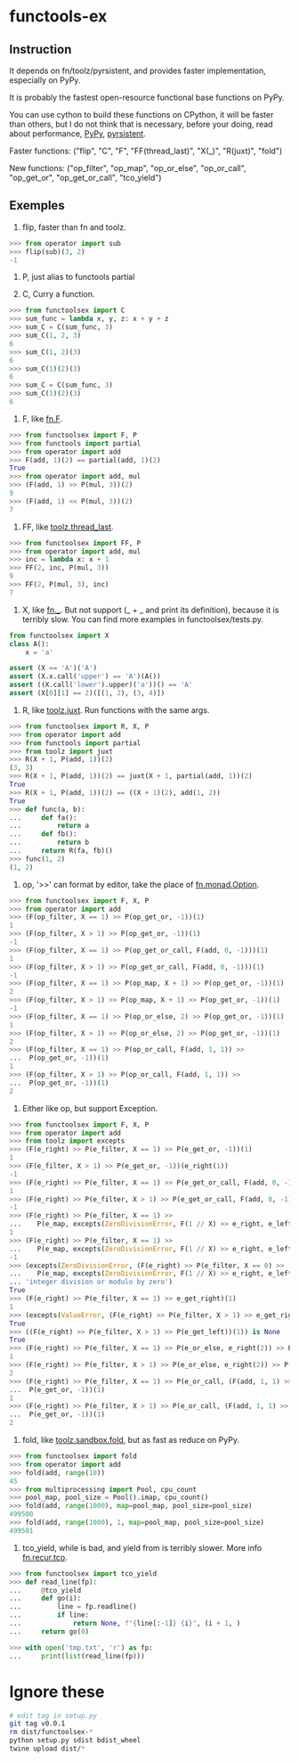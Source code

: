 # functools-ex

## Instruction
It depends on fn/toolz/pyrsistent, and provides faster implementation, especially on PyPy.

It is probably the fastest open-resource functional base functions on PyPy.

You can use cython to build these functions on CPython, it will be faster than others,
but I do not think that is necessary, before your doing, read about performance,
[PyPy](https://www.pypy.org/performance.html), [pyrsistent](https://github.com/tobgu/pyrsistent#performance).


Faster functions:
    ("flip", "C", "F", "FF(thread_last)", "X(_)", "R(juxt)", "fold")

New functions:
    ("op_filter", "op_map", "op_or_else", "op_or_call", "op_get_or", "op_get_or_call", "tco_yield")

## Exemples

1. flip, faster than fn and toolz.

```python
>>> from operator import sub
>>> flip(sub)(3, 2)
-1
```

1. P, just alias to functools partial

1. C, Curry a function.
```python
>>> from functoolsex import C
>>> sum_func = lambda x, y, z: x + y + z
>>> sum_C = C(sum_func, 3)
>>> sum_C(1, 2, 3)
6
>>> sum_C(1, 2)(3)
6
>>> sum_C(1)(2)(3)
6
>>> sum_C = C(sum_func, 3)
>>> sum_C(1)(2)(3)
6
```

1. F, like [fn.F](https://github.com/kachayev/fn.py#high-level-operations-with-functions).

```python
>>> from functoolsex import F, P
>>> from functools import partial
>>> from operator import add
>>> F(add, 1)(2) == partial(add, 1)(2)
True
>>> from operator import add, mul
>>> (F(add, 1) >> P(mul, 3))(2)
9
>>> (F(add, 1) << P(mul, 3))(2)
7
```

1. FF, like [toolz.thread_last](https://github.com/pytoolz/toolz/blob/ea3ba0d60a33b256c8b2a7be43aff926992ffcdb/toolz/functoolz.py#L78).

```python
>>> from functoolsex import FF, P
>>> from operator import add, mul
>>> inc = lambda x: x + 1
>>> FF(2, inc, P(mul, 3))
9
>>> FF(2, P(mul, 3), inc)
7
```

1. X, like [fn._](https://github.com/kachayev/fn.py#scala-style-lambdas-definition).
But not support (_ + _ and print its definition), because it is terribly slow.
You can find more examples in functoolsex/tests.py.

```python
from functoolsex import X
class A():
    x = 'a'

assert (X == 'A')('A')
assert (X.x.call('upper') == 'A')(A())
assert ((X.call('lower').upper)('a'))() == 'A'
assert (X[0][1] == 2)([(1, 2), (3, 4)])
```

1. R, like [toolz.juxt](https://github.com/pytoolz/toolz/blob/ea3ba0d60a33b256c8b2a7be43aff926992ffcdb/toolz/functoolz.py#L646).
Run functions with the same args.

```python
>>> from functoolsex import R, X, P
>>> from operator import add
>>> from functools import partial
>>> from toolz import juxt
>>> R(X + 1, P(add, 1))(2)
(3, 3)
>>> R(X + 1, P(add, 1))(2) == juxt(X + 1, partial(add, 1))(2)
True
>>> R(X + 1, P(add, 1))(2) == ((X + 1)(2), add(1, 2))
True
>>> def func(a, b):
...     def fa():
...         return a
...     def fb():
...         return b
...     return R(fa, fb)()
>>> func(1, 2)
(1, 2)
```

1. op, '>>' can format by editor, take the place of [fn.monad.Option](https://github.com/kachayev/fn.py#functional-style-for-error-handling).

```python
>>> from functoolsex import F, X, P
>>> from operator import add
>>> (F(op_filter, X == 1) >> P(op_get_or, -1))(1)
1
>>> (F(op_filter, X > 1) >> P(op_get_or, -1))(1)
-1
>>> (F(op_filter, X == 1) >> P(op_get_or_call, F(add, 0, -1)))(1)
1
>>> (F(op_filter, X > 1) >> P(op_get_or_call, F(add, 0, -1)))(1)
-1
>>> (F(op_filter, X == 1) >> P(op_map, X + 1) >> P(op_get_or, -1))(1)
2
>>> (F(op_filter, X > 1) >> P(op_map, X + 1) >> P(op_get_or, -1))(1)
-1
>>> (F(op_filter, X == 1) >> P(op_or_else, 2) >> P(op_get_or, -1))(1)
1
>>> (F(op_filter, X > 1) >> P(op_or_else, 2) >> P(op_get_or, -1))(1)
2
>>> (F(op_filter, X == 1) >> P(op_or_call, F(add, 1, 1)) >>
...  P(op_get_or, -1))(1)
1
>>> (F(op_filter, X > 1) >> P(op_or_call, F(add, 1, 1)) >>
...  P(op_get_or, -1))(1)
2
```


1. Either like op, but support Exception.

```python
>>> from functoolsex import F, X, P
>>> from operator import add
>>> from toolz import excepts
>>> (F(e_right) >> P(e_filter, X == 1) >> P(e_get_or, -1))(1)
1
>>> (F(e_filter, X > 1) >> P(e_get_or, -1))(e_right(1))
-1
>>> (F(e_right) >> P(e_filter, X == 1) >> P(e_get_or_call, F(add, 0, -1)))(1)
1
>>> (F(e_right) >> P(e_filter, X > 1) >> P(e_get_or_call, F(add, 0, -1)))(1)
-1
>>> (F(e_right) >> P(e_filter, X == 1) >>
...    P(e_map, excepts(ZeroDivisionError, F(1 // X) >> e_right, e_left)) >> P(e_get_or, -1))(1)
1
>>> (F(e_right) >> P(e_filter, X == 1) >>
...    P(e_map, excepts(ZeroDivisionError, F(1 // X) >> e_right, e_left)) >> P(e_get_or, -1))(0)
-1
>>> (excepts(ZeroDivisionError, (F(e_right) >> P(e_filter, X == 0) >>
...    P(e_map, excepts(ZeroDivisionError, F(1 // X) >> e_right, e_left)) >> P(e_get_or_raise)), str)(0) ==
... 'integer division or modulo by zero')
True
>>> (F(e_right) >> P(e_filter, X == 1) >> e_get_right)(1)
1
>>> (excepts(ValueError, (F(e_right) >> P(e_filter, X > 1) >> e_get_right), str)(1) == "('__functoolsex__e__left', None) is not either right")
True
>>> ((F(e_right) >> P(e_filter, X > 1) >> P(e_get_left))(1)) is None
True
>>> (F(e_right) >> P(e_filter, X == 1) >> P(e_or_else, e_right(2)) >> P(e_get_or, -1))(1)
1
>>> (F(e_right) >> P(e_filter, X > 1) >> P(e_or_else, e_right(2)) >> P(e_get_or, -1))(1)
2
>>> (F(e_right) >> P(e_filter, X == 1) >> P(e_or_call, (F(add, 1, 1) >> e_right)) >>
...  P(e_get_or, -1))(1)
1
>>> (F(e_right) >> P(e_filter, X > 1) >> P(e_or_call, (F(add, 1, 1) >> e_right)) >>
...  P(e_get_or, -1))(1)
2
```

1. fold, like [toolz.sandbox.fold](https://github.com/pytoolz/toolz/blob/ea3ba0d60a33b256c8b2a7be43aff926992ffcdb/toolz/sandbox/parallel.py#L13), but as fast as reduce on PyPy.

```python
>>> from functoolsex import fold
>>> from operator import add
>>> fold(add, range(10))
45
>>> from multiprocessing import Pool, cpu_count
>>> pool_map, pool_size = Pool().imap, cpu_count()
>>> fold(add, range(1000), map=pool_map, pool_size=pool_size)
499500
>>> fold(add, range(1000), 1, map=pool_map, pool_size=pool_size)
499501
```

1. tco_yield, while is bad, and yield from is terribly slower.
More info [fn.recur.tco](https://github.com/kachayev/fn.py#trampolines-decorator).

```python
>>> from functoolsex import tco_yield
>>> def read_line(fp):
...     @tco_yield
...     def go(i):
...         line = fp.readline()
...         if line:
...             return None, f"{line[:-1]} {i}", (i + 1, )
...     return go(0)

>>> with open('tmp.txt', 'r') as fp:
...     print(list(read_line(fp)))
```


# Ignore these
```bash
# edit tag in setup.py
git tag v0.0.1
rm dist/functoolsex-*
python setup.py sdist bdist_wheel
twine upload dist/*
```
